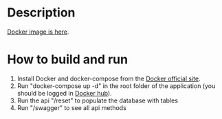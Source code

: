 # Description

[Docker image is here](https://hub.docker.com/r/chapurin/tournament.service//).

# How to build and run
1. Install Docker and docker-compose from the [Docker official site](https://www.docker.com/).
3. Run "docker-compose up -d" in the root folder of the application (you should be logged in [Docker hub](https://hub.docker.com/)).
4. Run the api "/reset" to populate the database with tables
5. Run "/swagger" to see all api methods
